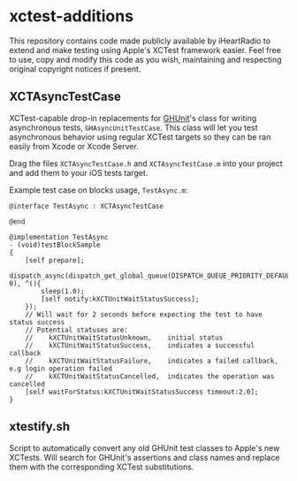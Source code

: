 xctest-additions
=============
This repository contains code made publicly available by iHeartRadio to extend and make testing using Apple's XCTest framework easier.
Feel free to use, copy and modify this code as you wish, maintaining and respecting original copyright notices if present.

XCTAsyncTestCase
---------------
XCTest-capable drop-in replacements for [GHUnit](https://github.com/gabriel/gh-unit/)'s class for writing asynchronous tests, `GHAsyncUnitTestCase`.
This class will let you test asynchronous behavior using regular XCTest targets so they can be ran easily from Xcode or Xcode Server.

Drag the files `XCTAsyncTestCase.h` and `XCTAsyncTestCase.m` into your project and add them to your iOS tests target. 

Example test case on blocks usage, `TestAsync.m`:
```
@interface TestAsync : XCTAsyncTestCase

@end

@implementation TestAsync
- (void)testBlockSample
{
    [self prepare];
    dispatch_async(dispatch_get_global_queue(DISPATCH_QUEUE_PRIORITY_DEFAULT, 0), ^(){
        sleep(1.0);
        [self notify:kXCTUnitWaitStatusSuccess];
    });
    // Will wait for 2 seconds before expecting the test to have status success
    // Potential statuses are:
    //    kXCTUnitWaitStatusUnknown,    initial status
    //    kXCTUnitWaitStatusSuccess,    indicates a successful callback
    //    kXCTUnitWaitStatusFailure,    indicates a failed callback, e.g login operation failed
    //    kXCTUnitWaitStatusCancelled,  indicates the operation was cancelled
    [self waitForStatus:kXCTUnitWaitStatusSuccess timeout:2.0];
}
```

xtestify.sh
----------
Script to automatically convert any old GHUnit test classes to Apple's new XCTests.
Will search for GHUnit's assertions and class names and replace them with the corresponding XCTest substitutions.